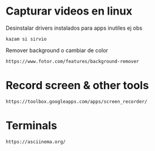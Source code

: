 



# Capturar videos en linux

Desinstalar drivers instalados para apps inutiles ej obs

    kazam si sirvio


Remover background o cambiar de color

    https://www.fotor.com/features/background-remover


    
# Record screen & other tools

    https://toolbox.googleapps.com/apps/screen_recorder/



# Terminals

    https://asciinema.org/